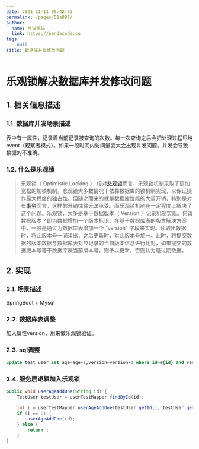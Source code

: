 ```yaml
---
date: 2021-11-11 09:42:33
permalink: /pages/51a891/
author: 
  name: 熊猫代码
  link: https://pandacode.cn
tags: 
  - null
title: 数据库并发修改问题
---
```


# 乐观锁解决数据库并发修改问题

## 1. 相关信息描述

### 1.1. 数据库并发场景描述

表中有一属性，记录着当前记录被查询的次数。每一次查询之后会把处理过程甩给event（观察者模式）。如果一段时间内访问量变大会出现并发问题。并发会导致数据的不准确。

### 1.2. 什么是乐观锁

> 乐观锁（ Optimistic Locking ） 相对[悲观锁](https://baike.baidu.com/item/悲观锁)而言，乐观锁机制采取了更加宽松的加锁机制。悲观锁大多数情况下依靠数据库的锁机制实现，以保证操作最大程度的独占性。但随之而来的就是数据库性能的大量开销，特别是对长[事务](https://baike.baidu.com/item/事务)而言，这样的开销往往无法承受。而乐观锁机制在一定程度上解决了这个问题。乐观锁，大多是基于数据版本（ Version ）记录机制实现。何谓数据版本？即为数据增加一个版本标识，在基于数据库表的版本解决方案中，一般是通过为数据库表增加一个 “version” 字段来实现。读取出数据时，将此版本号一同读出，之后更新时，对此版本号加一。此时，将提交数据的版本数据与数据库表对应记录的当前版本信息进行比对，如果提交的数据版本号等于数据库表当前版本号，则予以更新，否则认为是过期数据。

## 2. 实现

### 2.1.  场景描述

SpringBoot + Mysql

### 2.2. 数据库表调整

加入属性version，用来做乐观锁验证。

### 2.3. sql调整

```sql
update test_user set age=age+1,version=version+1 where id=#{id} and version=#{version};
```

### 2.4. 服务层逻辑加入乐观锁

```java
public void userAgeAddOne(String id) {
    TestUser testUser = userTestMapper.findById(id);

    int i = userTestMapper.userAgeAddOne(testUser.getId(), testUser.getVersion());
    if (i == 0) {
        userAgeAddOne(id);
    } else {
        return ;
    }
}
```

